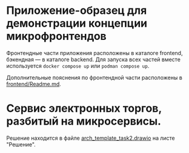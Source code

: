 # Приложение-образец для демонстрации концепции микрофронтендов

Фронтендные части приложения расположены в каталоге frontend,
бэкендная — в каталоге backend. Для запуска всех частей вместе
используется `docker compose up` или `podman compose up`.

Дополнительные пояснения по фронтендной части расположены в
[frontend/Readme.md](frontend/Readme.md).

# Сервис электронных торгов, разбитый на микросервисы.
Решение находится в файле [arch\_template\_task2.drawio](./arch_template_task2.drawio)
на листе "Решение".
